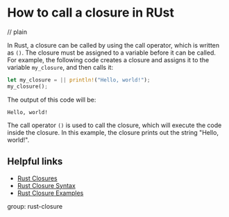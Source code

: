 # How to call a closure in RUst
// plain

In Rust, a closure can be called by using the call operator, which is written as `()`. The closure must be assigned to a variable before it can be called. For example, the following code creates a closure and assigns it to the variable `my_closure`, and then calls it:
```rust
let my_closure = || println!("Hello, world!");
my_closure();
```
The output of this code will be:
```
Hello, world!
```
The call operator `()` is used to call the closure, which will execute the code inside the closure. In this example, the closure prints out the string "Hello, world!".

## Helpful links
- [Rust Closures](https://doc.rust-lang.org/book/ch13-01-closures.html)
- [Rust Closure Syntax](https://doc.rust-lang.org/rust-by-example/fn/closures.html)
- [Rust Closure Examples](https://www.tutorialspoint.com/rust/rust_closures.htm)

group: rust-closure